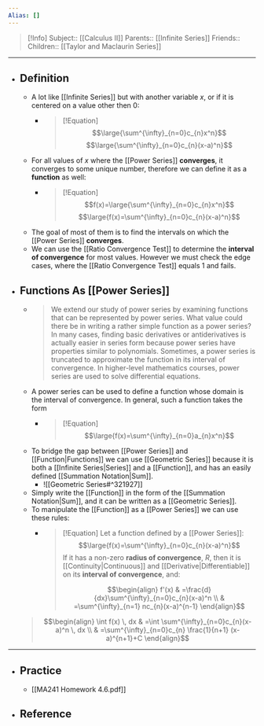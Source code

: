 ```yaml
---
Alias: []
---
```

> [!Info]
> Subject:: [[Calculus II]]
> Parents:: [[Infinite Series]]
> Friends:: 
> Children:: [[Taylor and Maclaurin Series]]
---
- ## Definition
	- A lot like [[Infinite Series]] but with another variable $x$, or if it is centered on a value other then $0$:
		- > [!Equation]
		  > $$\large{\sum^{\infty}_{n=0}c_{n}x^n}$$
		  > $$\large{\sum^{\infty}_{n=0}c_{n}(x-a)^n}$$
	- For all values of $x$ where the [[Power Series]] **converges**, it converges to some unique number, therefore we can define it as a **function** as well:
		- > [!Equation]
		  > $$f(x)=\large{\sum^{\infty}_{n=0}c_{n}x^n}$$
		  > $$\large{f(x)=\sum^{\infty}_{n=0}c_{n}(x-a)^n}$$
	- The goal of most of them is to find the intervals on which the [[Power Series]] **converges**.
	- We can use the [[Ratio Convergence Test]] to determine the **interval of convergence** for most values. However we must check the edge cases, where the [[Ratio Convergence Test]] equals $1$ and fails.
- ## Functions As [[Power Series]]
	- > We extend our study of power series by examining functions that can be represented by power series. What value could there be in writing a rather simple function as a power series? In many cases, finding basic derivatives or antiderivatives is actually easier in series form because power series have properties similar to polynomials. Sometimes, a power series is truncated to approximate the function in its interval of convergence. In higher-level mathematics courses, power series are used to solve differential equations.
	- A power series can be used to define a function whose domain is the interval of convergence. In general, such a function takes the form
		- >[!Equation]
		  > $$\large{f(x)=\sum^{\infty}_{n=0}a_{n}x^n}$$
	- To bridge the gap between [[Power Series]] and [[Function|Functions]] we can use [[Geometric Series]] because it is both a [[Infinite Series|Series]] and a [[Function]], and has an easily defined [[Summation Notation|Sum]].
		- ![[Geometric Series#^321927]]
	- Simply write the [[Function]] in the form of the [[Summation Notation|Sum]], and it can be written as a [[Geometric Series]].
	- To manipulate the [[Function]] as a [[Power Series]] we can use these rules:
		- >[!Equation]
		  > Let a function defined by a [[Power Series]]:
		  > $$\large{f(x)=\sum^{\infty}_{n=0}c_{n}(x-a)^n}$$
		  > If it has a non-zero **radius of convergence**, $R$, then it is [[Continuity|Continuous]] and [[Derivative|Differentiable]] on its **interval of convergence**, and:
		  > 
		  > $$\begin{align}
	 f'(x) & =\frac{d}{dx}\sum^{\infty}_{n=0}c_{n}(x-a)^n \\
	 & =\sum^{\infty}_{n=1} nc_{n}(x-a)^{n-1}
	 \end{align}$$
	 > $$\begin{align}
	 \int f(x) \, dx  & =\int \sum^{\infty}_{n=0}c_{n}(x-a)^n \, dx  \\
	 & =\sum^{\infty}_{n=0}c_{n} \frac{1}{n+1} (x-a)^{n+1}+C
	 \end{align}$$
---
- ## Practice
	- [[MA241 Homework 4.6.pdf]]
- ## Reference